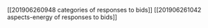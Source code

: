 [[201906260948 categories of responses to bids]]
[[201906261042 aspects-energy of responses to bids]]


